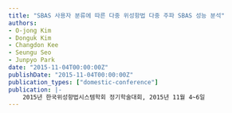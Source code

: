```yaml
---
title: "SBAS 사용자 분류에 따른 다중 위성항법 다중 주파 SBAS 성능 분석"
authors:
- O-jong Kim
- Donguk Kim
- Changdon Kee
- Seungu Seo
- Junpyo Park
date: "2015-11-04T00:00:00Z"
publishDate: "2015-11-04T00:00:00Z"
publication_types: ["domestic-conference"]
publication: |-
    2015년 한국위성항법시스템학회 정기학술대회, 2015년 11월 4~6일 
---
```


